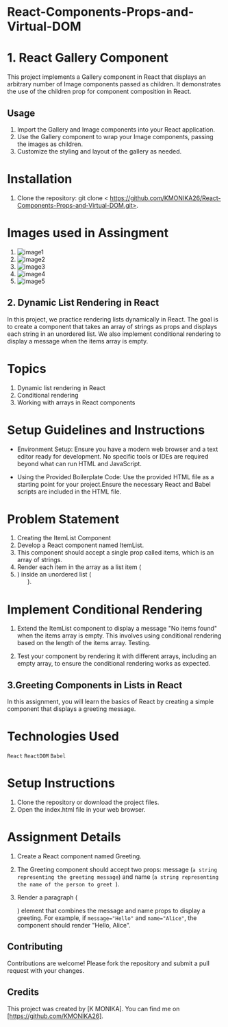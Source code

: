# React-Components-Props-and-Virtual-DOM

# 1. React Gallery Component

This project implements a Gallery component in React that displays an arbitrary number of Image components passed as children. It demonstrates the use of the children prop for component composition in React.

## Usage

1. Import the Gallery and Image components into your React application.
2. Use the Gallery component to wrap your Image components, passing the images as children.
3. Customize the styling and layout of the gallery as needed.

# Installation

1. Clone the repository: git clone < https://github.com/KMONIKA26/React-Components-Props-and-Virtual-DOM.git>.

# Images used in Assingment

1. ![image1](React-Components-Props-and-Virtual-DOM/image/hdimage6.jpeg)
2. ![image2](React-Components-Props-and-Virtual-DOM/image/hdimage7.jpeg)
3. ![image3](React-Components-Props-and-Virtual-DOM/image/hdimage8.jpeg)
4. ![image4](React-Components-Props-and-Virtual-DOM/image/hdimage9.jpeg)
5. ![image5](React-Components-Props-and-Virtual-DOM/image/hdimage10.jpeg)




## 2. Dynamic List Rendering in React

In this project, we practice rendering lists dynamically in React. The goal is to create a component that takes an array of strings as props and displays each string in an unordered list. We also implement conditional rendering to display a message when the items array is empty.

# Topics

1. Dynamic list rendering in React
2. Conditional rendering
3. Working with arrays in React components

# Setup Guidelines and Instructions

* Environment Setup: Ensure you have a modern web browser and a text editor ready for development. No specific tools or IDEs are required beyond what can run HTML and JavaScript.

* Using the Provided Boilerplate Code: Use the provided HTML file as a starting point for your project.Ensure the necessary React and Babel scripts are included in the HTML file.

# Problem Statement

1. Creating the ItemList Component
2. Develop a React component named ItemList.
3. This component should accept a single prop called items, which is an array of strings.
4. Render each item in the array as a list item (<li>) inside an unordered list (<ul>).

# Implement Conditional Rendering

1. Extend the ItemList component to display a message "No items found" when the items array is empty. This involves using conditional rendering based on the length of the items array.
Testing.

2. Test your component by rendering it with different arrays, including an empty array, to ensure the conditional rendering works as expected.



## 3.Greeting Components in Lists in React

In this assignment, you will learn the basics of React by creating a simple component that displays a greeting message.

# Technologies Used

`React`
`ReactDOM`
`Babel`

# Setup Instructions

1. Clone the repository or download the project files.
2. Open the index.html file in your web browser.

# Assignment Details

1. Create a React component named Greeting.

2. The Greeting component should accept two props: message (`a string representing the greeting message`) and name (`a string representing the name of the person to greet `).

3. Render a paragraph (<p>) element that combines the message and name props to display a greeting. For example, if `message="Hello"` and `name="Alice"`, the component should render "Hello, Alice".

## Contributing

Contributions are welcome! Please fork the repository and submit a pull request with your changes.

## Credits

This project was created by [K MONIKA]. You can find me on [https://github.com/KMONIKA26].
